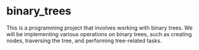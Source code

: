 # binary_trees
This is a programming project that involves working with binary trees. We will be implementing various operations on binary trees, such as creating nodes, traversing the tree, and performing tree-related tasks.
